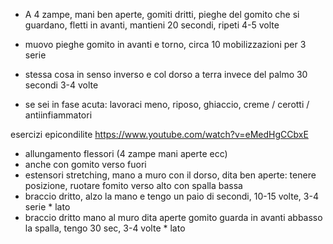 * A 4 zampe, mani ben aperte, gomiti dritti, pieghe del gomito che si guardano, fletti in avanti, mantieni 20 secondi, ripeti 4-5 volte
* muovo pieghe gomito in avanti e torno, circa 10 mobilizzazioni per 3 serie
* stessa cosa in senso inverso e col dorso a terra invece del palmo 30 secondi 3-4 volte


* se sei in fase acuta: lavoraci meno, riposo, ghiaccio, creme / cerotti / antiinfiammatori


esercizi epicondilite https://www.youtube.com/watch?v=eMedHgCCbxE

* allungamento flessori (4 zampe mani aperte ecc)
* anche con gomito verso fuori
* estensori stretching, mano a muro con il dorso, dita ben aperte: tenere posizione, ruotare fomito verso alto con spalla bassa
* braccio dritto, alzo la mano e tengo un paio di secondi, 10-15 volte, 3-4 serie * lato
* braccio dritto mano al muro dita aperte gomito guarda in avanti abbasso la spalla, tengo 30 sec, 3-4 volte * lato
